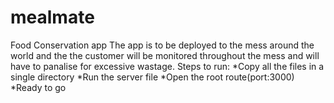 # mealmate
Food Conservation app
The app is to be deployed to the mess around the world and the the customer will be monitored throughout the mess and will have to panalise for excessive wastage.
Steps to run:
*Copy all the files in a single directory
*Run the server file
*Open the root route(port:3000)
*Ready to go
